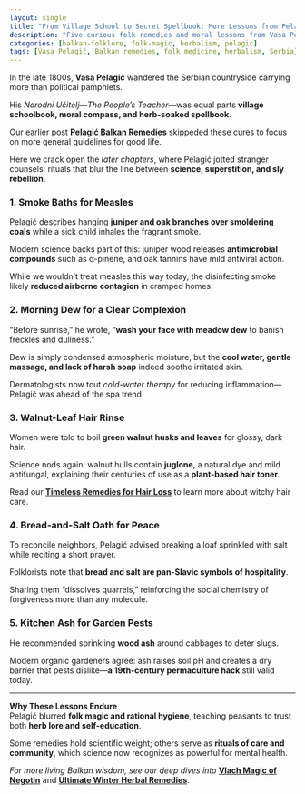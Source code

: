 ```yaml
---
layout: single
title: "From Village School to Secret Spellbook: More Lessons from Pelagićev Narodni Učitelj"
description: "Five curious folk remedies and moral lessons from Vasa Pelagić’s 19th-century guide—smoke baths for measles, morning-dew beauty secrets, and more—examined with modern science."
categories: [balkan-folklore, folk-magic, herbalism, pelagic]
tags: [Vasa Pelagić, Balkan remedies, folk medicine, herbalism, Serbia]
---
```


In the late 1800s, **Vasa Pelagić** wandered the Serbian countryside carrying more than political pamphlets.  

His *Narodni Učitelj*—*The People’s Teacher*—was equal parts **village schoolbook, moral compass, and herb-soaked spellbook**.  

Our earlier post **[Pelagić Balkan Remedies](/pelagicev-narodni-ucitelj-balkan-remedies)** skippeded these cures to focus on more general guidelines for good life.  

Here we crack open the *later chapters*, where Pelagić jotted stranger counsels: rituals that blur the line between **science, superstition, and sly rebellion**.

### 1. Smoke Baths for Measles
Pelagić describes hanging **juniper and oak branches over smoldering coals** while a sick child inhales the fragrant smoke.  

Modern science backs part of this: juniper wood releases **antimicrobial compounds** such as α-pinene, and oak tannins have mild antiviral action.  

While we wouldn’t treat measles this way today, the disinfecting smoke likely **reduced airborne contagion** in cramped homes.

### 2. Morning Dew for a Clear Complexion
“Before sunrise,” he wrote, “**wash your face with meadow dew** to banish freckles and dullness.”  

Dew is simply condensed atmospheric moisture, but the **cool water, gentle massage, and lack of harsh soap** indeed soothe irritated skin.  

Dermatologists now tout *cold-water therapy* for reducing inflammation—Pelagić was ahead of the spa trend.

### 3. Walnut-Leaf Hair Rinse
Women were told to boil **green walnut husks and leaves** for glossy, dark hair.  

Science nods again: walnut hulls contain **juglone**, a natural dye and mild antifungal, explaining their centuries of use as a **plant-based hair toner**.

Read our **[Timeless Remedies for Hair Loss](/folk-hairloss-remedies/)** to learn more about witchy hair care. 

### 4. Bread-and-Salt Oath for Peace
To reconcile neighbors, Pelagić advised breaking a loaf sprinkled with salt while reciting a short prayer.  

Folklorists note that **bread and salt are pan-Slavic symbols of hospitality**.  

Sharing them “dissolves quarrels,” reinforcing the social chemistry of forgiveness more than any molecule.

### 5. Kitchen Ash for Garden Pests
He recommended sprinkling **wood ash** around cabbages to deter slugs.  

Modern organic gardeners agree: ash raises soil pH and creates a dry barrier that pests dislike—**a 19th-century permaculture hack** still valid today.

---

**Why These Lessons Endure**  
Pelagić blurred **folk magic and rational hygiene**, teaching peasants to trust both **herb lore and self-education**.  

Some remedies hold scientific weight; others serve as **rituals of care and community**, which science now recognizes as powerful for mental health.

*For more living Balkan wisdom, see our deep dives into* **[Vlach Magic of Negotin](/balkan-folklore/folk-magic/herbalism/serbia/vlach-magic-negotin-serbia)** and **[Ultimate Winter Herbal Remedies](/balkan-folklore/winter-remedies/ultimate-winter-herbal-recipes/)**.
